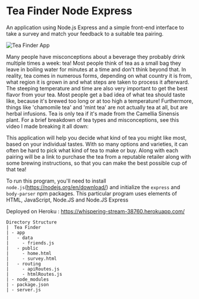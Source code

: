 # Tea Finder Node Express
An application using Node.js Express and a simple front-end interface to take a survey and match your feedback to a suitable tea pairing.

![Tea Finder App](/teaFinder.png)

Many people have misconceptions about a beverage they probably drink multiple times a week: tea! Most people think of tea as a small bag they leave in boiling water for minutes at a time and don't think beyond that.  In reality, tea comes in numerous forms, depending on what country it is from, what region it is grown in and what steps are taken to process it afterward.  The steeping temperature and time are also very important to get the best flavor from your tea.  Most people get a bad idea of what tea should taste like, because it's brewed too long or at too high a temperature!  Furthermore, things like 'chamomile tea' and 'mint tea' are not actually tea at all, but are herbal infusions. Tea is only tea if it's made from the Camellia Sinensis plant. For a brief breakdown of tea types and misconceptions, see this video I made breaking it all down:

This application will help you decide what kind of tea you might like most, based on your individual tastes.  With so many options and varieties, it can often be hard to pick what kind of tea to make or buy.  Along with each pairing will be a link to purchase the tea from a reputable retailer along with some brewing instructions, so that you can make the best possible cup of that tea!

To run this program, you'll need to install `node.js`(https://nodejs.org/en/download/) and initialize the `express` and `body-parser` npm packages. This particular program uses elements of HTML, JavaScript, Node.JS and Node.JS Express

Deployed on Heroku : https://whispering-stream-38760.herokuapp.com/
```
Directory Structure
|  Tea Finder
| - app
|   - data
|     - friends.js
|   - public
|     - home.html
|     - survey.html
|   - routing
|     - apiRoutes.js
|     - htmlRoutes.js
| - node_modules
| - package.json
| - server.js
```
